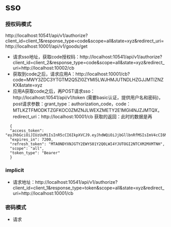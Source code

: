 # sso

### 授权码模式
http://localhost:10541/api/v1/authorize?client_id=client_1&response_type=code&scope=all&state=xyz&redirect_uri=http://localhost:10001/api/v1/goods/get
- 请求sso地址，获取code授权码：http://localhost:10541/api/v1/authorize?client_id=client_2&response_type=code&scope=all&state=xyz&redirect_uri=http://localhost:10002/cb
- 获取到code之后，请求应用A：http://localhost:10001/cb?code=MWY3ZDC3YTGTM2Q5ZI0ZYMI5LWJHMJUTNDLHZGJJMTIZNZKX&state=xyz
- 应用A获取code之后，再POST请求sso：http://localhost:10541/api/v1/token (需要basic认证，提供用户名和密码)， 
     post请求参数：grant_type：authorization_code，code：MTLKZTFMODKTZGFKOC0ZMZNJLWEXZMETY2E1MGI4NJZJMTQX，redirect_uri：http://localhost:10001/cb
     获取的返回：此时的数据是再
```
  {
  "access_token": "eyJhbGciOiJIUzUxMiIsInR5cCI6IkpXVCJ9.eyJhdWQiOiJjbGllbnRfMSIsImV4cCI6MTY0MzE3MTYwOSwic3ViIjoiMSJ9.CaA74487Wetiemk_mfQ5vDs3y2DU3sr1pvPNYVsDu7JrdQkuv15FevOr0C4TW_PZUXAznuLv9tywodNGLqte5g",
  "expires_in": 7200,
  "refresh_token": "MTA0NDYXNJGTY2EWYS01Y2Q0LWI4YJUTOGI2NTCXM2MXMTNH",
  "scope": "all",
  "token_type": "Bearer"
  }
```


### implicit
- 请求地址：http://localhost:10541/api/v1/authorize?client_id=client_1&response_type=token&scope=all&state=xyz&redirect_uri=http://localhost:10001/cb

### 密码模式
- 请求